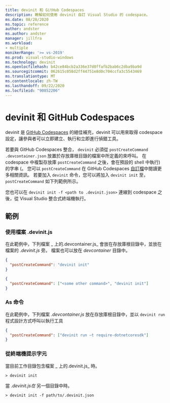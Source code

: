 ```yaml
---
title: devinit 和 GitHub Codespaces
description: 瞭解如何使用 devinit 自訂 Visual Studio 的 codespace。
ms.date: 08/28/2020
ms.topic: reference
author: andster
ms.author: andster
manager: jillfra
ms.workload:
- multiple
monikerRange: '>= vs-2019'
ms.prod: visual-studio-windows
ms.technology: devinit
ms.openlocfilehash: b42ce84bcb2a336e37d0ffafb2bab6c2dba9ba9d
ms.sourcegitcommit: 062615c058d2ff44751e8d0c704ccfa3c5543469
ms.translationtype: MT
ms.contentlocale: zh-TW
ms.lasthandoff: 09/22/2020
ms.locfileid: "90852206"
---
```

# <a name="devinit-and-github-codespaces"></a>devinit 和 GitHub Codespaces

devinit 是 [GitHub Codespaces](https://github.com/features/codespaces) 的絕佳補充，devinit 可以用來取得 codespace 設定，讓參與者可以立即建立、執行和立即進行偵錯工具。

若要與 GitHub Codespaces 整合， `devinit` 必須從 `postCreateCommand` `.devcontainer.json` 放置於存放庫根目錄的檔案中所定義的來呼叫。 在 codespace 中複製存放庫 `postCreateCommand` 之後，會在預設的 shell 中執行) 的字串 (。 您可以 `postCreateCommand` 在 GitHub Codespaces [自訂檔](https://docs.github.com/github/developing-online-with-codespaces/configuring-codespaces-for-your-project)中閱讀更多相關資訊。 若要加入 `devinit` 命令，您可以將加入 `devinit init` 至， `postCreateCommand` 如下列範例所示。

您也可以在 `devinit init -f <path to .devinit.json>` 連線到 codespace 之後，從 Visual Studio 整合式終端機執行。

## <a name="examples"></a>範例

### <a name="with-a-devinitjson-file"></a>使用檔案 .devinit.js
在此範例中，下列檔案 _ 上的.devcontainer.js_ 會放在存放庫根目錄中，並放在檔案的 _.devinit.js_ 旁。 檔案也可以放在 _devcontainer_ 目錄中。

```json
{
  "postCreateCommand": "devinit init"
}
```

```json
{
  "postCreateCommand": ["<some other command>", "devinit init"]
}
```

### <a name="as-commands"></a>As 命令
在此範例中，下列檔案 _.devcontainer.js_ 放在存放庫根目錄中，並以 `devinit run` 程式設計方式呼叫以執行工具  

```json
{
  "postCreateCommand": ["devinit run –t require-dotnetcoresdk"]
}
```

### <a name="from-a-terminal-prompt"></a>從終端機提示字元

當目前工作目錄包含檔案 _ 上的.devinit.js_ 時。

```batch
> devinit init
```

當 _.devinit.js在_ 另一個目錄中時。

```batch
> devinit init -f path/to/.devinit.json
```
